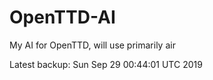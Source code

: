 # OpenTTD-AI
My AI for OpenTTD, will use primarily air

Latest backup: Sun Sep 29 00:44:01 UTC 2019
